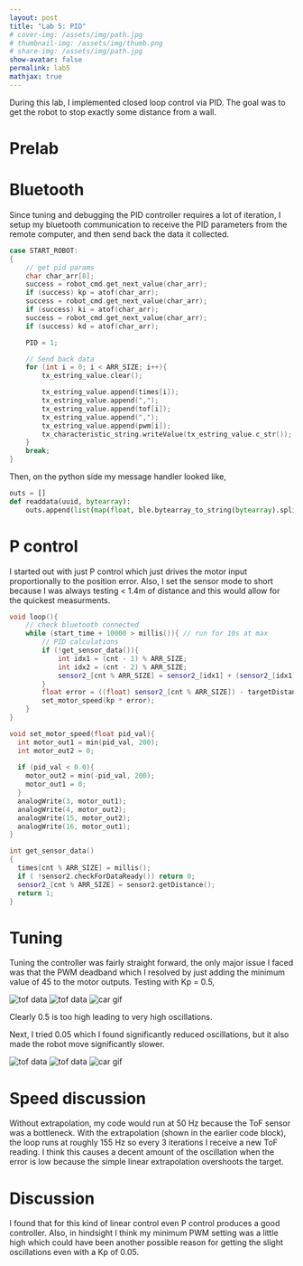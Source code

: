 ```yaml
---
layout: post
title: "Lab 5: PID"
# cover-img: /assets/img/path.jpg
# thumbnail-img: /assets/img/thumb.png
# share-img: /assets/img/path.jpg
show-avatar: false
permalink: lab5
mathjax: true
---
```


During this lab, I implemented closed loop control via PID. The goal was to get the robot to stop exactly some distance from a 
wall. 

# Prelab
# Bluetooth 
Since tuning and debugging the PID controller requires a lot of iteration, I setup my bluetooth communication 
to receive the PID parameters from the remote computer, and then send back the data it collected. 

```cpp
case START_ROBOT:
{
    // get pid params
    char char_arr[8];
    success = robot_cmd.get_next_value(char_arr);
    if (success) kp = atof(char_arr);
    success = robot_cmd.get_next_value(char_arr);
    if (success) ki = atof(char_arr);
    success = robot_cmd.get_next_value(char_arr);
    if (success) kd = atof(char_arr);

    PID = 1;

    // Send back data
    for (int i = 0; i < ARR_SIZE; i++){
        tx_estring_value.clear();

        tx_estring_value.append(times[i]);
        tx_estring_value.append(",");
        tx_estring_value.append(tof[i]);
        tx_estring_value.append(",");
        tx_estring_value.append(pwm[i]);
        tx_characteristic_string.writeValue(tx_estring_value.c_str());
    }
    break;
}
```
Then, on the python side my message handler looked like, 

```python
outs = []
def readdata(uuid, bytearray):
    outs.append(list(map(float, ble.bytearray_to_string(bytearray).split(",")))) # params are comma separated
```

# P control
I started out with just P control which just drives the motor input proportionally to the position error. Also, I set the sensor mode to short 
because I was always testing < 1.4m of distance and this would allow for the quickest measurments. 

```cpp
void loop(){
    // check bluetooth connected
    while (start_time + 10000 > millis()){ // run for 10s at max
        // PID calculations
        if (!get_sensor_data()){
            int idx1 = (cnt - 1) % ARR_SIZE;
            int idx2 = (cnt - 2) % ARR_SIZE;
            sensor2_[cnt % ARR_SIZE] = sensor2_[idx1] + (sensor2_[idx1] - sensor2_[idx2]) / (times[idx1] - times[idx2])  * (times[cnt % ARR_SIZE] - times[idx1]); // estimate
        }
        float error = ((float) sensor2_[cnt % ARR_SIZE]) - targetDistance;
        set_motor_speed(kp * error);
    }
}

void set_motor_speed(float pid_val){
  int motor_out1 = min(pid_val, 200);
  int motor_out2 = 0;
  
  if (pid_val < 0.0){
    motor_out2 = min(-pid_val, 200);
    motor_out1 = 0;
  }
  analogWrite(3, motor_out1);
  analogWrite(4, motor_out2);
  analogWrite(15, motor_out2);
  analogWrite(16, motor_out1);
}

int get_sensor_data()
{
  times[cnt % ARR_SIZE] = millis();
  if ( !sensor2.checkForDataReady()) return 0; 
  sensor2_[cnt % ARR_SIZE] = sensor2.getDistance();
  return 1;
}
```

# Tuning
Tuning the controller was fairly straight forward, the only major issue I faced was that the PWM deadband which I resolved by just adding the minimum 
value of 45 to the motor outputs. 
Testing with Kp = 0.5, 

![tof data](assets/img/tof_data_l5.png)
![tof data](assets/img/pwm.png)
![car gif](assets/img/kp05.gif)

Clearly 0.5 is too high leading to very high oscillations. 

Next, I tried 0.05 which I found significantly reduced oscillations, but it also made the robot move significantly slower. 

![tof data](assets/img/tof005.png)
![tof data](assets/img/pwm005.png)
![car gif](assets/img/kp005.gif)
# Speed discussion

Without extrapolation, my code would run at 50 Hz because the ToF sensor was a bottleneck. With the extrapolation (shown in the earlier code block), 
the loop runs at roughly 155 Hz so every 3 iterations I receive a new ToF reading. I think this causes a decent amount of the oscillation when the 
error is low because the simple linear extrapolation overshoots the target. 


# Discussion
I found that for this kind of linear control even P control produces a good controller. Also, in hindsight I think my minimum PWM setting was a little high 
which could have been another possible reason for getting the slight oscillations even with a Kp of 0.05.



